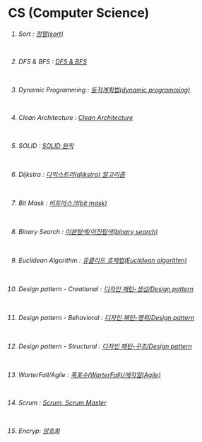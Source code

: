 # CS (Computer Science)

<h6>  
  
1. Sort : <a href="https://github.com/kimTH65/CS/blob/main/1%20-%20%EC%A0%95%EB%A0%AC.md">정렬(sort)</a> 
 
<br> 

2. DFS & BFS : <a href="https://github.com/kimTH65/CS/blob/main/2%20-%20DFS%20%26%20BFS.md">DFS & BFS</a> <br>

<br>

3. Dynamic Programming : <a href="https://github.com/kimTH65/CS/blob/main/3%20-%20%EB%8F%99%EC%A0%81%20%EA%B3%84%ED%9A%8D%EB%B2%95.md">동적계획법(dynamic programming) </a>

<br>

4. Clean Architecture : <a href="https://github.com/kimTH65/CS/blob/main/4%20-%20clean%20architecture.md">Clean Architecture</a>

<br>

5. SOLID : <a href="https://github.com/kimTH65/CS/blob/main/5%20-%20SOLID%20%EC%9B%90%EC%B9%99.md">SOLID 원칙</a> 

<br>

6. Dijkstra : <a href="https://github.com/kimTH65/CS/blob/main/6%20-%20%EB%8B%A4%EC%9D%B5%EC%8A%A4%ED%8A%B8%EB%9D%BC.md">다익스트라(dijkstra) 알고리즘</a> 

<br>

7. Bit Mask : <a href="https://github.com/kimTH65/CS/blob/main/7%20-%20%EB%B9%84%ED%8A%B8%EB%A7%88%EC%8A%A4%ED%81%AC.md">비트마스크(bit mask)</a> 

<br>

8. Binary Search : <a href="https://github.com/kimTH65/CS/blob/main/8%20-%20%EC%9D%B4%EB%B6%84%20%ED%83%90%EC%83%89.md">이분탐색/이진탐색(binary search)</a> 
 
<br>

9. Euclidean Algorithm : <a href="https://github.com/kimTH65/CS/blob/main/9%20-%20%EC%9C%A0%ED%81%B4%EB%A6%AC%EB%93%9C%20%ED%98%B8%EC%A0%9C%EB%B2%95.md">유클리드 호제법(Euclidean algorithm)</a> 

<br>
  
10. Design pattern - Creational : <a href="https://github.com/kimTH65/CS/blob/main/10%20-%20%EB%94%94%EC%9E%90%EC%9D%B8%20%ED%8C%A8%ED%84%B4(%EC%83%9D%EC%84%B1).md">디자인 패턴-생성/Design pattern</a>

<br>

11. Design pattern - Behavioral : <a href="https://github.com/kimTH65/CS/blob/main/11%20-%20%EB%94%94%EC%9E%90%EC%9D%B8%20%ED%8C%A8%ED%84%B4(%ED%96%89%EC%9C%84).md">디자인 패턴-행위/Design pattern</a>
  
<br>
  
12. Design pattern - Structural : <a href="https://github.com/kimTH65/CS/blob/main/12%20-%20%EB%94%94%EC%9E%90%EC%9D%B8%20%ED%8C%A8%ED%84%B4(%EA%B5%AC%EC%A1%B0).md">디자인 패턴-구조/Design pattern</a>

<br>

13. WarterFall/Agile : <a href="https://github.com/kimTH65/CS/blob/main/13%20-%20%ED%8F%AD%ED%8F%AC%EC%88%98(WarterFall)and%EC%95%A0%EC%9E%90%EC%9D%BC(Agile).md">폭포수(WarterFall)/애자일(Agile)</a> 

<br>

14. Scrum : <a href="https://github.com/kimTH65/CS/blob/main/14%20-%20ScrumAndScrumMaster.md">Scrum, Scrum Master</a>

<br>

15. Encryp: <a href="https://github.com/kimTH65/CS/blob/main/15%20-%20%EC%95%94%ED%98%B8%ED%99%94.md">암호화</a>

</h6> 
